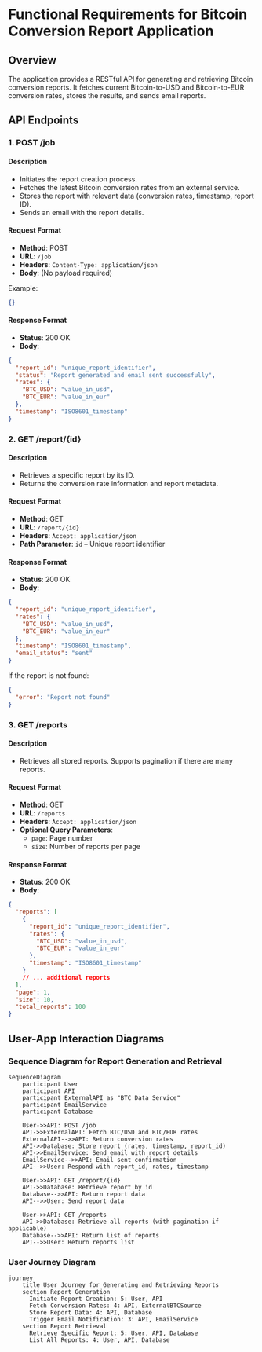 # Functional Requirements for Bitcoin Conversion Report Application

## Overview

The application provides a RESTful API for generating and retrieving Bitcoin conversion reports. It fetches current Bitcoin-to-USD and Bitcoin-to-EUR conversion rates, stores the results, and sends email reports.

## API Endpoints

### 1. POST /job

#### Description
- Initiates the report creation process.
- Fetches the latest Bitcoin conversion rates from an external service.
- Stores the report with relevant data (conversion rates, timestamp, report ID).
- Sends an email with the report details.

#### Request Format
- **Method**: POST  
- **URL**: `/job`  
- **Headers**: `Content-Type: application/json`  
- **Body**: (No payload required)

Example:
```json
{}
```

#### Response Format
- **Status**: 200 OK  
- **Body**:
```json
{
  "report_id": "unique_report_identifier",
  "status": "Report generated and email sent successfully",
  "rates": {
    "BTC_USD": "value_in_usd",
    "BTC_EUR": "value_in_eur"
  },
  "timestamp": "ISO8601_timestamp"
}
```

### 2. GET /report/{id}

#### Description
- Retrieves a specific report by its ID.
- Returns the conversion rate information and report metadata.

#### Request Format
- **Method**: GET  
- **URL**: `/report/{id}`  
- **Headers**: `Accept: application/json`  
- **Path Parameter**: `id` – Unique report identifier

#### Response Format
- **Status**: 200 OK  
- **Body**:
```json
{
  "report_id": "unique_report_identifier",
  "rates": {
    "BTC_USD": "value_in_usd",
    "BTC_EUR": "value_in_eur"
  },
  "timestamp": "ISO8601_timestamp",
  "email_status": "sent"
}
```

If the report is not found:
```json
{
  "error": "Report not found"
}
```

### 3. GET /reports

#### Description
- Retrieves all stored reports. Supports pagination if there are many reports.

#### Request Format
- **Method**: GET  
- **URL**: `/reports`  
- **Headers**: `Accept: application/json`  
- **Optional Query Parameters**:
  - `page`: Page number
  - `size`: Number of reports per page

#### Response Format
- **Status**: 200 OK  
- **Body**:
```json
{
  "reports": [
    {
      "report_id": "unique_report_identifier",
      "rates": {
        "BTC_USD": "value_in_usd",
        "BTC_EUR": "value_in_eur"
      },
      "timestamp": "ISO8601_timestamp"
    }
    // ... additional reports
  ],
  "page": 1,
  "size": 10,
  "total_reports": 100
}
```

## User-App Interaction Diagrams

### Sequence Diagram for Report Generation and Retrieval

```mermaid
sequenceDiagram
    participant User
    participant API
    participant ExternalAPI as "BTC Data Service"
    participant EmailService
    participant Database

    User->>API: POST /job
    API->>ExternalAPI: Fetch BTC/USD and BTC/EUR rates
    ExternalAPI-->>API: Return conversion rates
    API->>Database: Store report (rates, timestamp, report_id)
    API->>EmailService: Send email with report details
    EmailService-->>API: Email sent confirmation
    API-->>User: Respond with report_id, rates, timestamp

    User->>API: GET /report/{id}
    API->>Database: Retrieve report by id
    Database-->>API: Return report data
    API-->>User: Send report data

    User->>API: GET /reports
    API->>Database: Retrieve all reports (with pagination if applicable)
    Database-->>API: Return list of reports
    API-->>User: Return reports list
```

### User Journey Diagram

```mermaid
journey
    title User Journey for Generating and Retrieving Reports
    section Report Generation
      Initiate Report Creation: 5: User, API
      Fetch Conversion Rates: 4: API, ExternalBTCSource
      Store Report Data: 4: API, Database
      Trigger Email Notification: 3: API, EmailService
    section Report Retrieval
      Retrieve Specific Report: 5: User, API, Database
      List All Reports: 4: User, API, Database
```